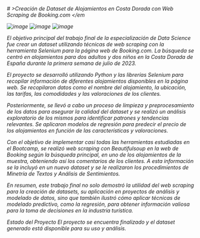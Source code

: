 <em> # >Creación de Dataset de Alojamientos en Costa Dorada con Web Scraping de Booking.com </em

![image](https://user-images.githubusercontent.com/116547782/231174297-270b7213-0405-482e-9f65-6c552ba0c50a.png)
![image](https://user-images.githubusercontent.com/116547782/231174397-8d39656f-6933-448a-957f-f2d518a48ed0.png)
![image](https://user-images.githubusercontent.com/116547782/231174524-e7937fd5-0943-4e69-ac5b-2f1ae9209962.png)



El objetivo principal del trabajo final de la especialización de Data Science fue crear un dataset utilizando técnicas de web scraping con la herramienta Selenium para la página web de Booking.com. La búsqueda se centró en alojamientos para dos adultos y dos niños en la Costa Dorada de España durante la primera semana de julio de 2023.

El proyecto se desarrolló utilizando Python y las librerías Selenium para recopilar información de diferentes alojamientos disponibles en la página web. Se recopilaron datos como el nombre del alojamiento, la ubicación, las tarifas, las comodidades y las valoraciones de los clientes.

Posteriormente, se llevó a cabo un proceso de limpieza y preprocesamiento de los datos para asegurar la calidad del dataset y se realizó un análisis exploratorio de los mismos para identificar patrones y tendencias relevantes. Se aplicaron modelos de regresión para predecir el precio de los alojamientos en función de las características y valoraciones.

Con el objetivo de implementar casi todas las herramientas estudiadas en el Bootcamp, se realizó web scraping con Beautifulsoup en la web de Booking según la búsqueda principal, en uno de los alojamientos de la muestra, obteniendo así los comentarios de los clientes. A esta información se la incluyó en un nuevo dataset y se le realizaron los procedimientos de Minetría de Textos y Análisis de Sentimientos.

En resumen, este trabajo final no solo demostró la utilidad del web scraping para la creación de datasets, su aplicación en proyectos de análisis y modelado de datos, sino que también ilustró cómo aplicar técnicas de modelado predictivo, como la regresión, para obtener información valiosa para la toma de decisiones en la industria turística.

Estado del Proyecto
El proyecto se encuentra finalizado y el dataset generado está disponible para su uso y análisis. 




